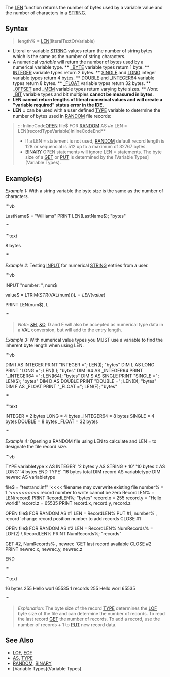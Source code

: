 The [LEN](LEN) function returns the number of bytes used by a variable value and the number of characters in a [STRING](STRING).


## Syntax

>  length% = [LEN](LEN)(literalTextOrVariable)



* Literal or variable [STRING](STRING) values return the number of string bytes which is the same as the number of string characters.
* A numerical *variable* will return the number of bytes used by a numerical variable type.
** [_BYTE](_BYTE) variable types return 1 byte.
** [INTEGER](INTEGER) variable types return 2 bytes.
** [SINGLE](SINGLE) and [LONG](LONG) integer variable types return 4 bytes.
** [DOUBLE](DOUBLE) and [_INTEGER64](_INTEGER64) variable types return 8 bytes.
** [_FLOAT](_FLOAT) variable types return 32 bytes.
** [_OFFSET](_OFFSET) and [_MEM](_MEM) variable types return varying byte sizes.
** *Note:* [_BIT](_BIT) variable types and bit multiples **cannot be measured in bytes**. 
* **LEN cannot return lengths of literal numerical values and will create a "variable required" status error in the IDE.**
* **LEN =** can be used with a user defined [TYPE](TYPE) variable to determine the number of bytes used in [RANDOM](RANDOM) file records:
> ::: InlineCode[OPEN](OPEN) file$ FOR [RANDOM](RANDOM) AS #n LEN <nowiki>=</nowiki> LEN(recordTypeVariable)InlineCodeEnd** 
> * If a LEN = statement is not used, [RANDOM](RANDOM) default record length is 128 or sequencial is 512 up to a maximum of 32767 bytes. 
> * [BINARY](BINARY) OPEN statements will ignore LEN = statements. The byte size of a [GET](GET) or [PUT](PUT) is determined by the [Variable Types](Variable Types).


## Example(s)

*Example 1:* With a string variable the byte size is the same as the number of characters.

'''vb

LastName$ = "Williams"
PRINT LEN(LastName$); "bytes" 

'''

'''text

 8 bytes

'''



*Example 2:* Testing [INPUT](INPUT) for numerical [STRING](STRING) entries from a user. 

'''vb

INPUT "number: ", num$

value$ = LTRIM$(STR$(VAL(num$)))
L = LEN(value$)

PRINT LEN(num$), L 

'''
>  *Note:* [&H](&H), [&O](&O), D and E will also be accepted as numerical type data in a [VAL](VAL) conversion, but will add to the entry length.


*Example 3:* With numerical value types you MUST use a variable to find the inherent byte length when using LEN.

'''vb

DIM I AS INTEGER
PRINT "INTEGER ="; LEN(I); "bytes"
DIM L AS LONG
PRINT "LONG ="; LEN(L); "bytes"
DIM I64 AS _INTEGER64
PRINT "_INTEGER64 ="; LEN(I64); "bytes"
DIM S AS SINGLE
PRINT "SINGLE ="; LEN(S); "bytes"
DIM D AS DOUBLE
PRINT "DOUBLE ="; LEN(D); "bytes"
DIM F AS _FLOAT
PRINT "_FLOAT ="; LEN(F); "bytes" 

'''

'''text

INTEGER = 2 bytes
LONG = 4 bytes
_INTEGER64 = 8 bytes
SINGLE = 4 bytes
DOUBLE = 8 bytes
_FLOAT = 32 bytes

'''



*Example 4:* Opening a RANDOM file using LEN to calculate and LEN = to designate the file record size.

'''vb

TYPE variabletype
  x AS INTEGER'       '2 bytes
  y AS STRING * 10'  '10 bytes
  z AS LONG'          '4 bytes
END TYPE'            '16 bytes total
DIM record AS variabletype
DIM newrec AS variabletype

file$ = "testrand.inf" '<<<< filename may overwrite existing file
number% = 1 '<<<<<<<<<< record number to write cannot be zero
RecordLEN% = LEN(record)
PRINT RecordLEN%; "bytes"
record.x = 255
record.y = "Hello world!"
record.z = 65535
PRINT record.x, record.y, record.z

OPEN file$ FOR RANDOM AS #1 LEN = RecordLEN%
PUT #1, number% , record 'change record position number to add records
CLOSE #1

OPEN file$ FOR RANDOM AS #2 LEN = RecordLEN%
NumRecords% = LOF(2) \ RecordLEN%
PRINT NumRecords%; "records"

GET #2, NumRecords% , newrec 'GET last record available
CLOSE #2
PRINT newrec.x, newrec.y, newrec.z

END 

'''

'''text

 16 bytes
 255        Hello worl       65535
 1 records
 255        Hello worl       65535

'''

>  *Explanation:* The byte size of the record [TYPE](TYPE) determines the [LOF](LOF) byte size of the file and can determine the number of records.
>  To read the last record [GET](GET) the number of records. To add a record, use the number of records + 1 to [PUT](PUT) new record data.


## See Also

* [LOF](LOF), [EOF](EOF)
* [AS](AS), [TYPE](TYPE)
* [RANDOM](RANDOM), [BINARY](BINARY)
* [Variable Types](Variable Types)




